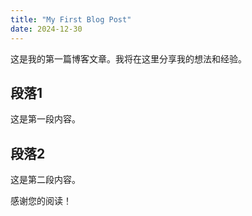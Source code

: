 ```yaml
---
title: "My First Blog Post"
date: 2024-12-30
---
```


这是我的第一篇博客文章。我将在这里分享我的想法和经验。

## 段落1
这是第一段内容。

## 段落2
这是第二段内容。

感谢您的阅读！
